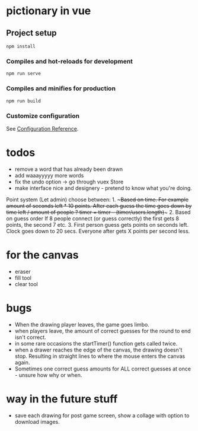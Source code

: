 # pictionary in vue

## Project setup
```
npm install
```

### Compiles and hot-reloads for development
```
npm run serve
```

### Compiles and minifies for production
```
npm run build
```

### Customize configuration
See [Configuration Reference](https://cli.vuejs.org/config/).

# todos
* remove a word that has already been drawn
* add waaayyyyy more words
* fix the undo option -> go through vuex Store
* make interface nice and designery - pretend to know what you're doing.

Point system
	(Let admin) choose between:
	1. ~~~Based on time.
		For example amount of seconds left * 10 points.
		After each guess the time goes down by time left / amount of people ?
			timer = timer - (timer/users.length)~~~
	2. Based on guess order
	If 8 people connect (or guess correctly) the first gets 8 points, the second 7 etc.
	3. First person guess gets points on seconds left. Clock goes down to 20 secs. Everyone after gets X points per second less.

# for the canvas
* eraser
* fill tool
* clear tool

# bugs
* When the drawing player leaves, the game goes limbo.
* when players leave, the amount of correct guesses for the round to end isn't correct.
* in some rare occasions the startTimer() function gets called twice.
* when a drawer reaches the edge of the canvas, the drawing doesn't stop. Resulting in straight lines to where the mouse enters the canvas again.
* Sometimes one correct guess amounts for ALL correct guesses at once - unsure how why or when.


# way in the future stuff
* save each drawing for post game screen, show a collage with option to download images.
